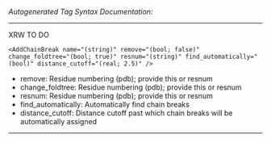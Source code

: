 _Autogenerated Tag Syntax Documentation:_

---
XRW TO DO

```
<AddChainBreak name="(string)" remove="(bool; false)" change_foldtree="(bool; true)" resnum="(string)" find_automatically="(bool)" distance_cutoff="(real; 2.5)" />
```

-   remove: Residue numbering (pdb); provide this or resnum
-   change_foldtree: Residue numbering (pdb); provide this or resnum
-   resnum: Residue numbering (pdb); provide this or resnum
-   find_automatically: Automatically find chain breaks
-   distance_cutoff: Distance cutoff past which chain breaks will be automatically assigned

---
